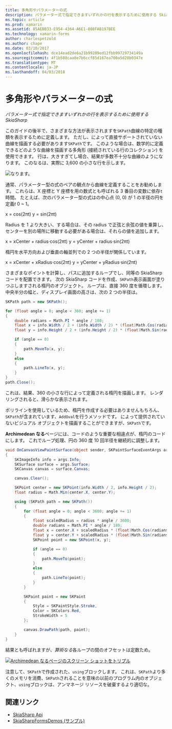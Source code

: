 ```yaml
---
title: 多角形やパラメーターの式
description: パラメーター式で指定できますいずれかの行を表示するために使用する SkiaSharp
ms.topic: article
ms.prod: xamarin
ms.assetid: 85AEBB33-E954-4364-A6E1-808FAB197BEE
ms.technology: xamarin-forms
author: charlespetzold
ms.author: chape
ms.date: 03/10/2017
ms.openlocfilehash: dce14ead2de6a21b99209ed12fbb99729734149a
ms.sourcegitcommit: 4f1b508caa8e7b6ccf85d167ea700a5d28b0347e
ms.translationtype: MT
ms.contentlocale: ja-JP
ms.lasthandoff: 04/03/2018
---
```

# <a name="polylines-and-parametric-equations"></a>多角形やパラメーターの式

_パラメーター式で指定できますいずれかの行を表示するために使用する SkiaSharp_

このガイドの後半で、さまざまな方法が表示されますを`SKPath`曲線の特定の種類を表示するために定義します。 ただし、によって直接サポートされていない曲線を描画する必要があります`SKPath`です。 このような場合は、数学的に定義できるどのような曲線を描画する多角形 (接続されている行のコレクション) を使用できます。 行は、大きすぎてし場合、結果が多数不十分な曲線のようになります。 このなるは、実際に 3,600 の小さな行を示します。

![](polylines-images/spiralexample.png "なります。")

通常、パラメーター型の式のペアの観点から曲線を定義することをお勧めします。 これらは、X 座標と Y 座標を用の数式とも呼ばれる 3 番目の変数に依存`t`時間。 たとえば、次のパラメーター型の式はの中心点 (0, 0) が 1 の半径の円を定義*t* 0 ~ 1。

 x = cos(2πt) y = sin(2πt)

 Radius を 1 より大きい、する場合は、その radius で正弦と余弦の値を乗算し、センターを別の場所に移動する必要がある場合は、それらの値を追加します。

 x = xCenter + radius·cos(2πt) y = yCenter + radius·sin(2πt)

楕円を水平方向および垂直の軸並列での 2 つの半径が関係しています。

x = xCenter + xRadius·cos(2πt) y = yCenter + yRadius·sin(2πt)

さまざまなポイントを計算し、パスに追加するループでし、同等の SkiaSharp コードを配置できます。 次の SkiaSharp コードを作成、`SKPath`表示画面が塗りつぶしますされる楕円のオブジェクト。 ループは、直接 360 度を循環します。 中央半分の幅と、ディスプレイ画面の高さは、次の 2 つの半径は。

```csharp
SKPath path = new SKPath();

for (float angle = 0; angle < 360; angle += 1)
{
    double radians = Math.PI * angle / 180;
    float x = info.Width / 2 + (info.Width / 2) * (float)Math.Cos(radians);
    float y = info.Height / 2 + (info.Height / 2) * (float)Math.Sin(radians);

    if (angle == 0)
    {
        path.MoveTo(x, y);
    }
    else
    {
        path.LineTo(x, y);
    }
}
path.Close();
```

これは、結果、360 の小さな行によって定義される楕円を描画します。 レンダリングされると、滑らかな表示されます。

ポリラインを使用しているため、楕円を作成する必要はありませんもちろん、`SKPath`が含まれています、`AddOval`を行うメソッドです。 によって提供されていないビジュアル オブジェクトを描画することができますが、`SKPath`です。

**Archimedean なる**ページには、コードのような重要な相違点が、楕円のコードにします。 これでループ処理、円の 360 度 10 回半径を継続的に調整します。

```csharp
void OnCanvasViewPaintSurface(object sender, SKPaintSurfaceEventArgs args)
{
    SKImageInfo info = args.Info;
    SKSurface surface = args.Surface;
    SKCanvas canvas = surface.Canvas;

    canvas.Clear();

    SKPoint center = new SKPoint(info.Width / 2, info.Height / 2);
    float radius = Math.Min(center.X, center.Y);

    using (SKPath path = new SKPath())
    {
        for (float angle = 0; angle < 3600; angle += 1)
        {
            float scaledRadius = radius * angle / 3600;
            double radians = Math.PI * angle / 180;
            float x = center.X + scaledRadius * (float)Math.Cos(radians);
            float y = center.Y + scaledRadius * (float)Math.Sin(radians);
            SKPoint point = new SKPoint(x, y);

            if (angle == 0)
            {
                path.MoveTo(point);
            }
            else
            {
                path.LineTo(point);
            }
        }

        SKPaint paint = new SKPaint
        {
            Style = SKPaintStyle.Stroke,
            Color = SKColors.Red,
            StrokeWidth = 5
        };

        canvas.DrawPath(path, paint);
    }
}
```

結果とも呼ばれますが、*算術なる*各ループの間のオフセットは定数ため。

[![](polylines-images/archimedeanspiral-small.png "Archimedean なるページのスクリーン ショットをトリプル")](polylines-images/archimedeanspiral-large.png#lightbox "Archimedean なるページのトリプル スクリーン ショット")

注意して、`SKPath`で作成された、`using`ブロックします。 これは、`SKPath`より多くのメモリを消費、`SKPath`されることを意味の以前のプログラム内のオブジェクト、`using`ブロックは、アンマネージ リソースを破棄するより適切な。


## <a name="related-links"></a>関連リンク

- [SkiaSharp Api](https://developer.xamarin.com/api/root/SkiaSharp/)
- [SkiaSharpFormsDemos (サンプル)](https://developer.xamarin.com/samples/xamarin-forms/SkiaSharpForms/Demos/)
